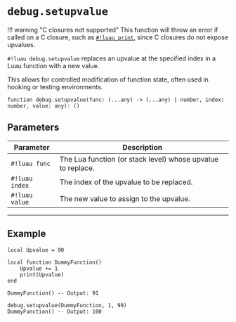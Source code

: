 # `debug.setupvalue`

!!! warning "C closures not supported"
    This function will throw an error if called on a C closure, such as [`#!luau print`](https://create.roblox.com/docs/reference/engine/globals/LuaGlobals#print), since C closures do not expose upvalues.

`#!luau debug.setupvalue` replaces an upvalue at the specified index in a Luau function with a new value.

This allows for controlled modification of function state, often used in hooking or testing environments.

```luau
function debug.setupvalue(func: (...any) -> (...any) | number, index: number, value: any): ()
```

## Parameters

| Parameter        | Description                                                    |
|------------------|----------------------------------------------------------------|
| `#!luau func`     | The Lua function (or stack level) whose upvalue to replace.   |
| `#!luau index`    | The index of the upvalue to be replaced.                      |
| `#!luau value`    | The new value to assign to the upvalue.                       |

---

## Example

```luau title="Replacing a numeric upvalue" linenums="1"
local Upvalue = 90

local function DummyFunction()
    Upvalue += 1
    print(Upvalue)
end

DummyFunction() -- Output: 91

debug.setupvalue(DummyFunction, 1, 99)
DummyFunction() -- Output: 100
```
